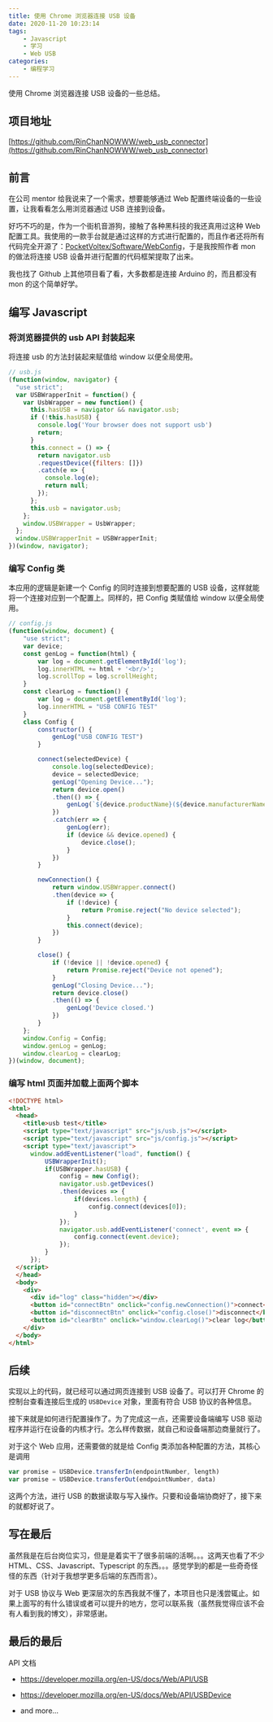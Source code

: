 ```yaml
---
title: 使用 Chrome 浏览器连接 USB 设备
date: 2020-11-20 10:23:14
tags:
	- Javascript
	- 学习
	- Web USB
categories:
	- 编程学习
---
```


使用 Chrome 浏览器连接 USB 设备的一些总结。

<!-- more -->

## 项目地址

[https://github.com/RinChanNOWWW/web_usb_connector](https://github.com/RinChanNOWWW/web_usb_connector)

## 前言

在公司 mentor 给我说来了一个需求，想要能够通过 Web 配置终端设备的一些设置，让我看看怎么用浏览器通过 USB 连接到设备。

好巧不巧的是，作为一个街机音游狗，接触了各种黑科技的我还真用过这种 Web 配置工具。我使用的一款手台就是通过这样的方式进行配置的，而且作者还将所有代码完全开源了：[PocketVoltex/Software/WebConfig](https://github.com/mon/PocketVoltex/tree/master/Software/WebConfig)，于是我按照作者 mon 的做法将连接 USB 设备并进行配置的代码框架提取了出来。

我也找了 Github 上其他项目看了看，大多数都是连接 Arduino 的，而且都没有 mon 的这个简单好学。

## 编写 Javascript

### 将浏览器提供的 usb API 封装起来

将连接 usb 的方法封装起来赋值给 window 以便全局使用。

```javascript
// usb.js
(function(window, navigator) {
  "use strict";
  var USBWrapperInit = function() {
    var UsbWrapper = new function() {
      this.hasUSB = navigator && navigator.usb;
      if (!this.hasUSB) {
        console.log('Your browser does not support usb')
        return;
      }
      this.connect = () => {
        return navigator.usb
        .requestDevice({filters: []})
        .catch(e => {
          console.log(e);
          return null;
        });
      };
      this.usb = navigator.usb;
    };
    window.USBWrapper = UsbWrapper;
  };
  window.USBWrapperInit = USBWrapperInit;
})(window, navigator);
```

### 编写 Config 类

本应用的逻辑是新建一个 Config 的同时连接到想要配置的 USB 设备，这样就能将一个连接对应到一个配置上。同样的，把 Config 类赋值给 window 以便全局使用。

```javascript
// config.js
(function(window, document) {
    "use strict";
    var device;
    const genLog = function(html) {
        var log = document.getElementById('log');
        log.innerHTML += html + '<br/>';
        log.scrollTop = log.scrollHeight;
    }
    const clearLog = function() {
        var log = document.getElementById('log');
        log.innerHTML = "USB CONFIG TEST"
    }
    class Config {
        constructor() {
            genLog("USB CONFIG TEST")
        }

        connect(selectedDevice) {
            console.log(selectedDevice);
            device = selectedDevice;
            genLog("Opening Device...");
            return device.open()
            .then(() => {
                genLog(`${device.productName}(${device.manufacturerName}) connected.`)
            })
            .catch(err => {
                genLog(err);
                if (device && device.opened) {
                    device.close();
                }
            })
        }

        newConnection() {
            return window.USBWrapper.connect()
            .then(device => {
                if (!device) {
                    return Promise.reject("No device selected");
                }
                this.connect(device);
            })
        }

        close() {
            if (!device || !device.opened) {
                return Promise.reject("Device not opened");
            }
            genLog("Closing Device...");
            return device.close()
            .then(() => {
                genLog('Device closed.')
            })
        }
    };
    window.Config = Config;
    window.genLog = genLog;
    window.clearLog = clearLog;
})(window, document);
```

### 编写 html 页面并加载上面两个脚本

```html
<!DOCTYPE html>
<html>
  <head>
    <title>usb test</title>
    <script type="text/javascript" src="js/usb.js"></script>
    <script type="text/javascript" src="js/config.js"></script>
    <script type="text/javascript">
      window.addEventListener("load", function() {
          USBWrapperInit();
          if(USBWrapper.hasUSB) {              
              config = new Config();
              navigator.usb.getDevices()
              .then(devices => {
                  if(devices.length) {
                      config.connect(devices[0]);
                  }
              });
              navigator.usb.addEventListener('connect', event => {
                  config.connect(event.device);
              });
          }
      });
  </script>
  </head>
  <body>
    <div>
      <div id="log" class="hidden"></div>
      <button id="connectBtn" onclick="config.newConnection()">connect</button>
      <button id="disconnectBtn" onclick="config.close()">disconnect</button>
      <button id="clearBtn" onclick="window.clearLog()">clear log</button>
    </div>
  </body>
</html>
```

## 后续

实现以上的代码，就已经可以通过网页连接到 USB 设备了。可以打开 Chrome 的控制台查看连接后生成的 `USBDevice` 对象，里面有符合 USB 协议的各种信息。

接下来就是如何进行配置操作了。为了完成这一点，还需要设备端编写 USB 驱动程序并运行在设备的内核才行。怎么样传数据，就自己和设备端那边商量就行了。

对于这个 Web 应用，还需要做的就是给 Config 类添加各种配置的方法，其核心是调用

```javascript
var promise = USBDevice.transferIn(endpointNumber, length)
var promise = USBDevice.transferOut(endpointNumber, data)
```

这两个方法，进行 USB 的数据读取与写入操作。只要和设备端协商好了，接下来的就都好说了。

## 写在最后

虽然我是在后台岗位实习，但是是着实干了很多前端的活啊。。。这两天也看了不少 HTML、CSS、Javascript、Typescript 的东西。。。感觉学到的都是一些奇奇怪怪的东西（针对于我想学更多后端的东西而言）。

对于 USB 协议与 Web 更深层次的东西我就不懂了，本项目也只是浅尝辄止。如果上面写的有什么错误或者可以提升的地方，您可以联系我（虽然我觉得应该不会有人看到我的博文），非常感谢。

## 最后的最后

API 文档

- https://developer.mozilla.org/en-US/docs/Web/API/USB

- https://developer.mozilla.org/en-US/docs/Web/API/USBDevice
- and more...